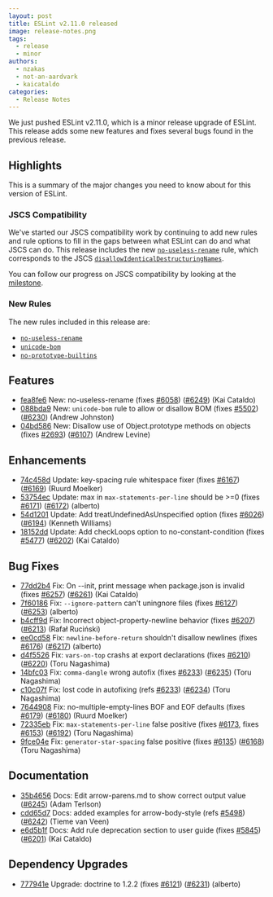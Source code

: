 ```yaml
---
layout: post
title: ESLint v2.11.0 released
image: release-notes.png
tags:
  - release
  - minor
authors:
  - nzakas
  - not-an-aardvark
  - kaicataldo
categories:
  - Release Notes
---
```


We just pushed ESLint v2.11.0, which is a minor release upgrade of ESLint. This release adds some new features and fixes several bugs found in the previous release.

## Highlights

This is a summary of the major changes you need to know about for this version of ESLint.

### JSCS Compatibility

We've started our JSCS compatibility work by continuing to add new rules and rule options to fill in the gaps between what ESLint can do and what JSCS can do. This release includes the new [`no-useless-rename`](https://eslint.org/docs/rules/no-useless-rename) rule, which corresponds to the JSCS [`disallowIdenticalDestructuringNames`](http://jscs.info/rule/disallowIdenticalDestructuringNames).

You can follow our progress on JSCS compatibility by looking at the [milestone](https://github.com/eslint/eslint/milestones/JSCS%20Compatibility).

### New Rules

The new rules included in this release are:

* [`no-useless-rename`](https://eslint.org/docs/rules/no-useless-rename)
* [`unicode-bom`](https://eslint.org/docs/rules/unicode-bom)
* [`no-prototype-builtins`](https://eslint.org/docs/rules/no-prototype-builtins)


## Features


* [fea8fe6](https://github.com/eslint/eslint/commit/fea8fe6) New: no-useless-rename (fixes [#6058](https://github.com/eslint/eslint/issues/6058)) ([#6249](https://github.com/eslint/eslint/issues/6249)) (Kai Cataldo)
* [088bda9](https://github.com/eslint/eslint/commit/088bda9) New: `unicode-bom` rule to allow or disallow BOM (fixes [#5502](https://github.com/eslint/eslint/issues/5502)) ([#6230](https://github.com/eslint/eslint/issues/6230)) (Andrew Johnston)
* [04bd586](https://github.com/eslint/eslint/commit/04bd586) New: Disallow use of Object.prototype methods on objects (fixes [#2693](https://github.com/eslint/eslint/issues/2693)) ([#6107](https://github.com/eslint/eslint/issues/6107)) (Andrew Levine)




## Enhancements


* [74c458d](https://github.com/eslint/eslint/commit/74c458d) Update: key-spacing rule whitespace fixer (fixes [#6167](https://github.com/eslint/eslint/issues/6167)) ([#6169](https://github.com/eslint/eslint/issues/6169)) (Ruurd Moelker)
* [53754ec](https://github.com/eslint/eslint/commit/53754ec) Update: max in `max-statements-per-line` should be >=0 (fixes [#6171](https://github.com/eslint/eslint/issues/6171)) ([#6172](https://github.com/eslint/eslint/issues/6172)) (alberto)
* [54d1201](https://github.com/eslint/eslint/commit/54d1201) Update: Add treatUndefinedAsUnspecified option (fixes [#6026](https://github.com/eslint/eslint/issues/6026)) ([#6194](https://github.com/eslint/eslint/issues/6194)) (Kenneth Williams)
* [18152dd](https://github.com/eslint/eslint/commit/18152dd) Update: Add checkLoops option to no-constant-condition (fixes [#5477](https://github.com/eslint/eslint/issues/5477)) ([#6202](https://github.com/eslint/eslint/issues/6202)) (Kai Cataldo)




## Bug Fixes


* [77dd2b4](https://github.com/eslint/eslint/commit/77dd2b4) Fix: On --init, print message when package.json is invalid (fixes [#6257](https://github.com/eslint/eslint/issues/6257)) ([#6261](https://github.com/eslint/eslint/issues/6261)) (Kai Cataldo)
* [7f60186](https://github.com/eslint/eslint/commit/7f60186) Fix: `--ignore-pattern` can't uningnore files (fixes [#6127](https://github.com/eslint/eslint/issues/6127)) ([#6253](https://github.com/eslint/eslint/issues/6253)) (alberto)
* [b4cff9d](https://github.com/eslint/eslint/commit/b4cff9d) Fix: Incorrect object-property-newline behavior (fixes [#6207](https://github.com/eslint/eslint/issues/6207)) ([#6213](https://github.com/eslint/eslint/issues/6213)) (Rafał Ruciński)
* [ee0cd58](https://github.com/eslint/eslint/commit/ee0cd58) Fix: `newline-before-return` shouldn't disallow newlines (fixes [#6176](https://github.com/eslint/eslint/issues/6176)) ([#6217](https://github.com/eslint/eslint/issues/6217)) (alberto)
* [d4f5526](https://github.com/eslint/eslint/commit/d4f5526) Fix: `vars-on-top` crashs at export declarations (fixes [#6210](https://github.com/eslint/eslint/issues/6210)) ([#6220](https://github.com/eslint/eslint/issues/6220)) (Toru Nagashima)
* [14bfc03](https://github.com/eslint/eslint/commit/14bfc03) Fix: `comma-dangle` wrong autofix (fixes [#6233](https://github.com/eslint/eslint/issues/6233)) ([#6235](https://github.com/eslint/eslint/issues/6235)) (Toru Nagashima)
* [c10c07f](https://github.com/eslint/eslint/commit/c10c07f) Fix: lost code in autofixing (refs [#6233](https://github.com/eslint/eslint/issues/6233)) ([#6234](https://github.com/eslint/eslint/issues/6234)) (Toru Nagashima)
* [7644908](https://github.com/eslint/eslint/commit/7644908) Fix: no-multiple-empty-lines BOF and EOF defaults (fixes [#6179](https://github.com/eslint/eslint/issues/6179)) ([#6180](https://github.com/eslint/eslint/issues/6180)) (Ruurd Moelker)
* [72335eb](https://github.com/eslint/eslint/commit/72335eb) Fix: `max-statements-per-line` false positive (fixes [#6173](https://github.com/eslint/eslint/issues/6173), fixes [#6153](https://github.com/eslint/eslint/issues/6153)) ([#6192](https://github.com/eslint/eslint/issues/6192)) (Toru Nagashima)
* [9fce04e](https://github.com/eslint/eslint/commit/9fce04e) Fix: `generator-star-spacing` false positive (fixes [#6135](https://github.com/eslint/eslint/issues/6135)) ([#6168](https://github.com/eslint/eslint/issues/6168)) (Toru Nagashima)




## Documentation


* [35b4656](https://github.com/eslint/eslint/commit/35b4656) Docs: Edit arrow-parens.md to show correct output value ([#6245](https://github.com/eslint/eslint/issues/6245)) (Adam Terlson)
* [cdd65d7](https://github.com/eslint/eslint/commit/cdd65d7) Docs: added examples for arrow-body-style (refs [#5498](https://github.com/eslint/eslint/issues/5498)) ([#6242](https://github.com/eslint/eslint/issues/6242)) (Tieme van Veen)
* [e6d5b1f](https://github.com/eslint/eslint/commit/e6d5b1f) Docs: Add rule deprecation section to user guide (fixes [#5845](https://github.com/eslint/eslint/issues/5845)) ([#6201](https://github.com/eslint/eslint/issues/6201)) (Kai Cataldo)




## Dependency Upgrades


* [777941e](https://github.com/eslint/eslint/commit/777941e) Upgrade: doctrine to 1.2.2 (fixes [#6121](https://github.com/eslint/eslint/issues/6121)) ([#6231](https://github.com/eslint/eslint/issues/6231)) (alberto)
